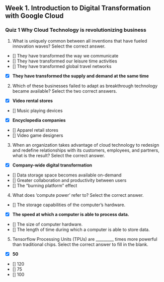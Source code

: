 ## Week 1. Introduction to Digital Transformation with Google Cloud

### Quiz 1 Why Cloud Technology is revolutionizing business

1. What is uniquely common between all inventions that have fueled innovation waves? Select the correct answer.

- [] They have transformed the way we communicate
- [] They have transformed our leisure time activities
- [] They have transformed global travel networks
- [x] **They have transformed the supply and demand at the same time** 

2. Which of these businesses failed to adapt as breakthrough technology became available? Select the two correct answers.

- [x] **Video rental stores** 
- [] Music playing devices
- [x]  **Encyclopedia companies** 
- [] Apparel retail stores
- [] Video game designers

3. When an organization takes advantage of cloud technology to redesign and redefine relationships with its customers, employees, and partners, what is the result? Select the correct answer.

- [x] **Company-wide digital transformation** 
- [] Data storage space becomes available on-demand
- [] Greater collaboration and productivity between users
- [] The “burning platform” effect 

4. What does ‘compute power’ refer to? Select the correct answer.

- [] The storage capabilities of the computer’s hardware.
- [x] **The speed at which a computer is able to process data.** 
- [] The size of computer hardware.
- [] The length of time during which a computer is able to store data.

5. Tensorflow Processing Units (TPUs) are _________ times more powerful than traditional chips. Select the correct answer to fill in the blank.

- [x] **50**
- [] 120 
- [] 75 
- [] 100 


